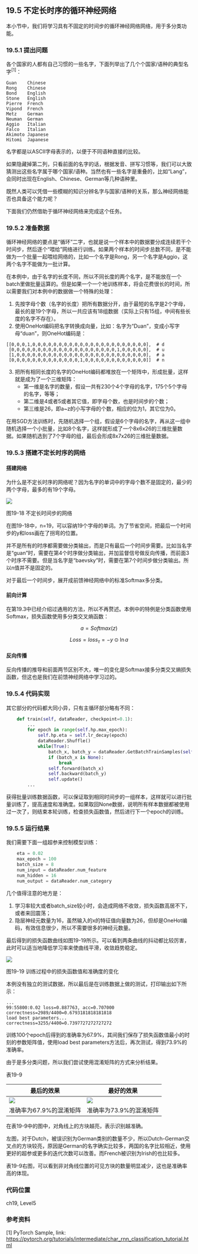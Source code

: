 <!--Copyright © Microsoft Corporation. All rights reserved.
  适用于[License](https://github.com/Microsoft/ai-edu/blob/master/LICENSE.md)版权许可-->

## 19.5 不定长时序的循环神经网络

本小节中，我们将学习具有不固定的时间步的循环神经网络网络，用于多分类功能。

### 19.5.1 提出问题

各个国家的人都有自己习惯的一些名字，下面列举出了几个个国家/语种的典型名字$^{[1]}$：

```
Guan    Chinese
Rong    Chinese
Bond    English
Stone   English
Pierre	French
Vipond	French
Metz    German
Neuman  German
Aggio   Italian
Falco   Italian
Akimoto Japanese
Hitomi	Japanese
```

名字都是以ASCII字母表示的，以便于不同语种直接的比较。

如果隐藏掉第二列，只看前面的名字的话，根据发音、拼写习惯等，我们可以大致猜测出这些名字属于哪个国家/语种。当然也有一些名字是重叠的，比如“Lang”，会同时出现在English、Chinese、German等几种语种里。

既然人类可以凭借一些模糊的知识分辨名字与国家/语种的关系，那么神经网络能否也具备这个能力呢？

下面我们仍然借助于循环神经网络来完成这个任务。

### 19.5.2 准备数据

循环神经网络的要点是“循环”二字，也就是说一个样本中的数据要分成连续若干个时间步，然后逐个“喂给”网络进行训练。如果两个样本的时间步总数不同，是不能做为一个批量一起喂给网络的，比如一个名字是Rong，另一个名字是Aggio，这两个名字不能做为一批计算。

在本例中，由于名字的长度不同，所以不同长度的两个名字，是不能放在一个batch里做批量运算的。但是如果一个一个地训练样本，将会花费很长的时间，所以需要我们对本例中的数据做一个特殊的处理：

1. 先按字母个数（名字的长度）把所有数据分开，由于最短的名字是2个字母，最长的是19个字母，所以一共应该有18组数据（实际上只有15组，中间有些长度的名字不存在）。
2. 使用OneHot编码把名字转换成向量，比如：名字为“Duan”，变成小写字母“duan”，则OneHot编码是：

```
[[0,0,0,1,0,0,0,0,0,0,0,0,0,0,0,0,0,0,0,0,0,0,0,0,0,0],  # d
 [0,0,0,0,0,0,0,0,0,0,0,0,0,0,0,0,0,0,0,0,1,0,0,0,0,0],  # u
 [1,0,0,0,0,0,0,0,0,0,0,0,0,0,0,0,0,0,0,0,0,0,0,0,0,0],  # a
 [0,0,0,0,0,0,0,0,0,0,0,0,0,1,0,0,0,0,0,0,0,0,0,0,0,0]]  # n
```

3. 把所有相同长度的名字的OneHot编码都堆放在一个矩阵中，形成批量，这样就是成为了一个三维矩阵：
   - 第一维是名字的数量，假设一共有230个4个字母的名字，175个5个字母的名字，等等；
   - 第二维是4或者5或者其它值，即字母个数，也是时间步的个数；
   - 第三维是26，即a~z的小写字母的个数，相应的位为1，其它位为0。

在用SGD方法训练时，先随机选择一个组，假设是6个字母的名字，再从这一组中随机选择一个小批量，比如8个名字，这样就形成了一个8x6x26的三维批量数据。如果随机选到了7个字母的组，最后会形成8x7x26的三维批量数据。

### 19.5.3 搭建不定长时序的网络

#### 搭建网络

为什么是不定长时序的网络呢？因为名字的单词中的字母个数不是固定的，最少的两个字母，最多的有19个字母。

<img src="./img/19/name_classifier_net.png"/>

图19-18 不定长时间步的网络

在图19-18中，n=19，可以容纳19个字母的单词。为了节省空间，把最后一个时间步的y和loss画在了拐弯的位置。

并不是所有的时序都需要做分类输出，而是只有最后一个时间步需要。比如当名字是“guan”时，需要在第4个时序做分类输出，并加监督信号做反向传播，而前面3个时序不需要。但是当名字是“baevsky”时，需要在第7个时间步做分类输出。所以n值并不是固定的。

对于最后一个时间步，展开成前馈神经网络中的标准Softmax多分类。

#### 前向计算

在第19.3中已经介绍过通用的方法，所以不再赘述。本例中的特例是分类函数使用Softmax，损失函数使用多分类交叉熵函数：

$$
a = Softmax(z) \tag{1}
$$

$$
Loss = loss_{\tau} = -y \odot \ln a \tag{2}
$$

#### 反向传播

反向传播的推导和前面两节区别不大，唯一的变化是Softmax接多分类交叉熵损失函数，但这也是我们在前馈神经网络中学习过的。

### 19.5.4 代码实现

其它部分的代码都大同小异，只有主循环部分略有不同：

```Python
    def train(self, dataReader, checkpoint=0.1):
        ...
        for epoch in range(self.hp.max_epoch):
            self.hp.eta = self.lr_decay(epoch)
            dataReader.Shuffle()
            while(True):
                batch_x, batch_y = dataReader.GetBatchTrainSamples(self.hp.batch_size)
                if (batch_x is None):
                    break
                self.forward(batch_x)
                self.backward(batch_y)
                self.update()
        ...
```

获得批量训练数据函数，可以保证取到相同时间步的一组样本，这样就可以进行批量训练了，提高速度和准确度。如果取回None数据，说明所有样本数据都被使用过一次了，则结束本轮训练，检查损失函数值，然后进行下一个epoch的训练。

### 19.5.5 运行结果

我们需要下面一组超参来控制模型训练：

```Python
    eta = 0.02
    max_epoch = 100
    batch_size = 8
    num_input = dataReader.num_feature
    num_hidden = 16
    num_output = dataReader.num_category
```

几个值得注意的地方是：

1. 学习率较大或者batch_size较小时，会造成网络不收敛，损失函数高居不下，或者来回震荡；
2. 隐层神经元数量为16，虽然输入的x的特征值向量数为26，但却是OneHot编码，有效信息很少，所以不需要很多的神经元数量。

最后得到的损失函数曲线如图19-19所示。可以看到两条曲线的抖动都比较厉害，此时可以适当地降低学习率来使曲线平滑，收敛趋势稳定。

<img src="./img/19/name_classifier_loss.png"/>

图19-19 训练过程中的损失函数值和准确度的变化

本例没有独立的测试数据，所以最后是在训练数据上做的测试，打印输出如下所示：

```
...
99:55800:0.02 loss=0.887763, acc=0.707000
correctness=2989/4400=0.6793181818181818
load best parameters...
correctness=3255/4400=0.7397727272727272
```

训练100个epoch后得到的准确率为67.9%，其间我们保存了损失函数值最小的时刻的参数矩阵值，使用load best parameters方法后，再次测试，得到73.9%的准确率。

由于是多分类问题，所以我们尝试使用混淆矩阵的方式来分析结果。

表19-9

|最后的效果|最好的效果|
|--|--|
|<img src="./img/19/name_classifier_last_result.png"/>|<img src="./img/19/name_classifier_best_result.png"/>|
|准确率为67.9%的混淆矩阵|准确率为73.9%的混淆矩阵|

在表19-9中的图中，对角线上的方块越亮，表示识别越准确。

左图，对于Dutch，被误识别为German类别的数量不少，所以Dutch-German交叉点的方块较亮，原因是German的名字确实比较多，两国的名字比较相近，使用更好的超参或更多的迭代次数可以改善。而French被识别为Irish的也比较多。

表19-9右图，可以看到非对角线位置的可见方块的数量明显减少，这也是准确率高的体现。

### 代码位置

ch19, Level5

### 参考资料

[1] PyTorch Sample, link: https://pytorch.org/tutorials/intermediate/char_rnn_classification_tutorial.html
